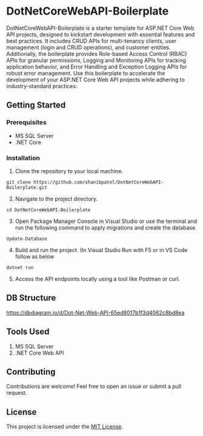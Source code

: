 # DotNetCoreWebAPI-Boilerplate
DotNetCoreWebAPI-Boilerplate is a starter template for ASP.NET Core Web API projects, designed to kickstart development with essential features and best practices. It includes CRUD APIs for multi-tenancy clients, user management (login and CRUD operations), and customer entities. Additionally, the boilerplate provides Role-based Access Control (RBAC) APIs for granular permissions, Logging and Monitoring APIs for tracking application behavior, and Error Handling and Exception Logging APIs for robust error management. Use this boilerplate to accelerate the development of your ASP.NET Core Web API projects while adhering to industry-standard practices.

## Getting Started

### Prerequisites

- MS SQL Server
- .NET Core

### Installation

1. Clone the repository to your local machine.

```
git clone https://github.com/shanibpatel/DotNetCoreWebAPI-Boilerplate.git
```

2. Navigate to the project directory.
```
cd DotNetCoreWebAPI-Boilerplate
```

3. Open Package Manager Console in Visual Studio or use the terminal and run the following command to apply migrations and create the database.

```
Update-Database
```


4. Build and run the project. (In Visual Studio Run with F5 or in VS Code follow as below

```
dotnet run
```

5. Access the API endpoints locally using a tool like Postman or curl.

## DB Structure

https://dbdiagram.io/d/Dot-Net-Web-API-65ed8017b1f3d4062c8bd8ea

## Tools Used

1. MS SQL Server
2. .NET Core Web API

## Contributing

Contributions are welcome! Feel free to open an issue or submit a pull request.

## License

This project is licensed under the [MIT License](LICENSE).
